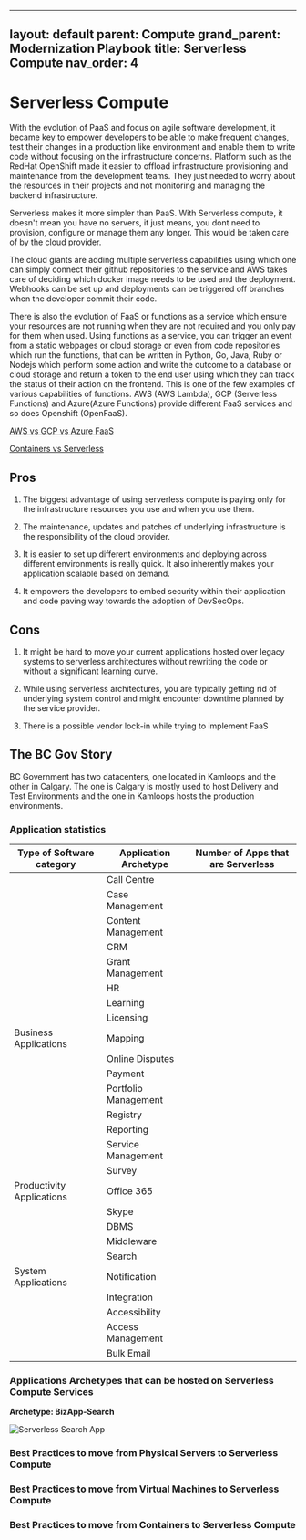 
---
layout: default
parent: Compute
grand_parent: Modernization Playbook 
title: Serverless Compute
nav_order: 4
---


# Serverless Compute

   With the evolution of PaaS and focus on agile software development, it became key to empower developers to be able to make frequent changes, test their changes in a production like environment and enable them to write code without focusing on the infrastructure concerns. Platform such as the RedHat OpenShift made it easier to offload infrastructure provisioning and maintenance from the development teams. They just needed to worry about the resources in their projects and not monitoring and managing the backend infrastructure. 

   Serverless makes it more simpler than PaaS. With Serverless compute, it doesn't mean you have no servers, it just means, you dont need to provision, configure or manage them any longer. This would be taken care of by the cloud provider. 

   The cloud giants are adding multiple serverless capabilities using which one can simply connect their github repositories to the service and AWS takes care of deciding which docker image needs to be used and the deployment. Webhooks can be set up and deployments can be triggered off branches when the developer commit their code. 
 
   There is also the evolution of FaaS or functions as a service which ensure your resources are not running when they are not required and you only pay for them when used. Using functions as a service, you can trigger an event from a static webpages or cloud storage or even from code repositories which run the functions, that can be written in Python, Go, Java, Ruby or Nodejs which perform some action and write the outcome to a database or cloud storage and return a token to the end user using which they can track the status of their action on the frontend. This is one of the few examples of various capabilities of functions. AWS (AWS Lambda), GCP (Serverless Functions) and Azure(Azure Functions) provide different FaaS services and so does Openshift (OpenFaaS).

   [AWS vs GCP vs Azure FaaS](assets/Serverless_comparison.xlsx)
   
   [Containers vs Serverless](assets/ContainersVsServerless.xlsx)

## Pros

1. The biggest advantage of using serverless compute is paying only for the infrastructure resources you use and when you use them.

2. The maintenance, updates and patches of underlying infrastructure is the responsibility of the cloud provider.

3. It is easier to set up different environments and deploying across different environments is really quick. It also inherently makes your application scalable based on demand.

4. It empowers the developers to embed security within their application and code paving way towards the adoption of DevSecOps.

## Cons

1. It might be hard to move your current applications hosted over legacy systems to serverless architectures without rewriting the code or without a significant learning curve.

2. While using serverless architectures, you are typically getting rid of underlying system control and might encounter downtime planned by the service provider.

3. There is a possible vendor lock-in while trying to implement FaaS


## The BC Gov Story

BC Government has two datacenters, one located in Kamloops and the other in Calgary. The one is Calgary is mostly used to host Delivery and Test Environments and the one in Kamloops hosts the production environments.

### Application statistics

| Type of Software category | Application Archetype | Number of Apps that are Serverless |
| --------------------------|-----------------------|------------------------------------|
|                           | Call Centre           |                                    |
|                           | Case Management       |                                    |
|                           | Content Management    |                                    |
|                           | CRM                   |                                    |
|                           | Grant Management      |                                    |
|                           | HR                    |                                    |
|                           | Learning              |                                    |
|                           | Licensing             |                                    |
|   Business Applications   | Mapping               |                                    |
|                           | Online Disputes       |                                    |
|                           | Payment               |                                    |
|                           | Portfolio Management  |                                    |
|                           | Registry              |                                    |
|                           | Reporting             |                                    |
|                           | Service Management    |                                    |
|                           | Survey                |                                    |
| Productivity Applications | Office 365            |                                    |     
|                           | Skype                 |                                    |  
|                           | DBMS                  |                                    |
|                           | Middleware            |                                    |
|                           | Search                |                                    |
|    System Applications    | Notification          |                                    |
|                           | Integration           |                                    |
|                           | Accessibility         |                                    |
|                           | Access Management     |                                    |
|                           | Bulk Email            |                                    |


### Applications Archetypes that can be hosted on Serverless Compute Services

  **Archetype: BizApp-Search**

  ![Serverless Search App](assets/images/ServerlessSearch.png)


### Best Practices to move from Physical Servers to Serverless Compute


### Best Practices to move from Virtual Machines to Serverless Compute

### Best Practices to move from Containers to Serverless Compute



